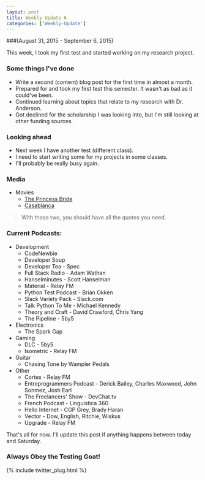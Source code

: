 ```yaml
---
layout: post
title: Weekly Update 6
categories: ['Weekly-Update']
---
```

###(August 31, 2015 - September 6, 2015)

This week, I took my first test and started working on my research project.

<!--end of excerpt-->

### Some things I've done
* Write a second (content) blog post for the first time in almost a month.
* Prepared for and took my first test this semester. It wasn't as bad as it could've been.
* Continued learning about topics that relate to my research with Dr. Anderson.
* Got declined for the scholarship I was looking into, but I'm still looking at other funding sources.

### Looking ahead
* Next week I have another test (different class).
* I need to start writing some for my projects in some classes.
* I'll probably be really busy again.

### Media
* Movies
    * [The Princess Bride](http://www.imdb.com/title/tt0093779/)
    * [Casablanca](http://www.imdb.com/title/tt0034583/?ref_=nv_sr_1)

> With those two, you should have all the quotes you need.

### Current Podcasts:
* Development
    * CodeNewbie
    * Developer Soup
    * Developer Tea - Spec
    * Full Stack Radio - Adam Wathan
    * Hanselminutes - Scott Hanselman
    * Material - Relay FM
    * Python Test Podcast - Brian Okken
    * Slack Variety Pack - Slack.com
    * Talk Python To Me - Michael Kennedy
    * Theory and Craft - David Crawford, Chris Yang
    * The Pipeline - 5by5
* Electronics
    * The Spark Gap
* Gaming
    * DLC - 5by5
    * Isometric - Relay FM
* Guitar
    * Chasing Tone by Wampler Pedals
* Other
    * Cortex - Relay FM
    * Entreprogrammers Podcast - Derick Bailey, Charles Maxwood, John Sonmez, Josh Earl
    * The Freelancers' Show - DevChat.tv
    * French Podcast - Linguistica 360
    * Hello Internet - CGP Grey, Brady Haran
    * Vector - Dow, English, Ritchie, Wiskus
    * Upgrade - Relay FM


That's all for now. I'll update this post if anything happens between today and Saturday.

### Always Obey the Testing Goat!

{% include twitter_plug.html %}
